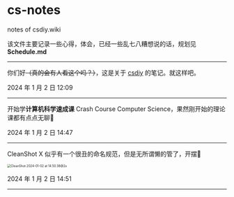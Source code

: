 # cs-notes
notes of csdiy.wiki 

该文件主要记录一些心得，体会，已经一些乱七八糟想说的话，规划见 **Schedule.md**

----

你们好~~（真的会有人看这个吗？）~~，这是关于 [csdiy](csdiy.wiki ) 的笔记。就这样吧。

2024 年 1 月 2 日 12:09

---

开始学**计算机科学速成课** Crash Course Computer Science，果然刚开始的理论课都有点点无聊👀

2024 年 1 月 2 日 14:47

---

CleanShot X 似乎有一个很丑的命名规范，但是无所谓懒的管了，开摆😤

<img src="/Users/llonvne/Desktop/cs-notes/assets/CleanShot 2024-01-02 at 14.50.38@2x.png" alt="CleanShot 2024-01-02 at 14.50.38@2x" style="zoom:50%;" />

2024 年 1 月 2 日 14:51

---

